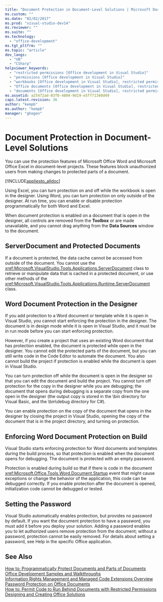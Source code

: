 ```yaml
---
title: "Document Protection in Document-Level Solutions | Microsoft Docs"
ms.custom: ""
ms.date: "02/02/2017"
ms.prod: "visual-studio-dev14"
ms.reviewer: ""
ms.suite: ""
ms.technology: 
  - "office-development"
ms.tgt_pltfrm: ""
ms.topic: "article"
dev_langs: 
  - "VB"
  - "CSharp"
helpviewer_keywords: 
  - "restricted permissions [Office development in Visual Studio]"
  - "permissions [Office development in Visual Studio]"
  - "workbooks [Office development in Visual Studio], restricted permissions"
  - "Office documents [Office development in Visual Studio], restricted permissions"
  - "documents [Office development in Visual Studio], restricted permissions"
ms.assetid: a25472ad-03f0-4804-9d19-e5ff71340d49
caps.latest.revision: 36
author: "kempb"
ms.author: "kempb"
manager: "ghogen"
---
```

# Document Protection in Document-Level Solutions
  You can use the protection features of Microsoft Office Word and Microsoft Office Excel in document-level projects. These features block unauthorized users from making changes to protected parts of a document.  
  
 [!INCLUDE[appliesto_alldoc](../vsto/includes/appliesto-alldoc-md.md)]  
  
 Using Excel, you can turn protection on and off while the workbook is open in the designer. Using Word, you can turn protection on only outside of the designer. At run time, you can enable or disable protection programmatically for both Word and Excel.  
  
 When document protection is enabled on a document that is open in the designer, all controls are removed from the **Toolbox** or are made unavailable, and you cannot drag anything from the **Data Sources** window to the document.  
  
## ServerDocument and Protected Documents  
 If a document is protected, the data cache cannot be accessed from outside of the document. You cannot use the <xref:Microsoft.VisualStudio.Tools.Applications.ServerDocument> class to retrieve or manipulate data that is cached in a protected document, or use other methods of the <xref:Microsoft.VisualStudio.Tools.Applications.Runtime.ServerDocument> class.  
  
## Word Document Protection in the Designer  
 If you add protection to a Word document or template while it is open in Visual Studio, you cannot start enforcing the protection in the designer. The document is in design mode while it is open in Visual Studio, and it must be in run mode before you can start enforcing protection.  
  
 However, if you create a project that uses an existing Word document that has protection enabled, the document is protected while open in the designer. You cannot edit the protected parts of the document, but you can still write code in the Code Editor to automate the document. You also cannot build the project if protection is enabled while the document is open in Visual Studio.  
  
 You can turn protection off while the document is open in the designer so that you can edit the document and build the project. You cannot turn off protection for the copy in the designer while you are debugging; the document that opens during debugging is a separate copy from the one open in the designer (the output copy is stored in the \bin directory for Visual Basic, and the \bin\debug directory for C#).  
  
 You can enable protection on the copy of the document that opens in the designer by closing the project in Visual Studio, opening the copy of the document that is in the project directory, and turning on protection.  
  
## Enforcing Word Document Protection on Build  
 Visual Studio starts enforcing protection for Word documents and templates during the build process, so that protection is enabled when the document opens for debugging. The document is protected with an empty password.  
  
 Protection is enabled during build so that if there is code in the document <xref:Microsoft.Office.Tools.Word.Document.Startup> event that might cause exceptions or change the behavior of the application, this code can be debugged correctly. If you enable protection after the document is opened, initialization code cannot be debugged or tested.  
  
## Setting the Password  
 Visual Studio automatically enables protection, but provides no password by default. If you want the document protection to have a password, you must add it before you deploy your solution. Adding a password enables you to let authorized users remove protection from the document; without a password, protection cannot be easily removed. For details about setting a password, see Help in the specific Office application.  
  
## See Also  
 [How to: Programmatically Protect Documents and Parts of Documents](../vsto/how-to-programmatically-protect-documents-and-parts-of-documents.md)   
 [Office Development Samples and Walkthroughs](../vsto/office-development-samples-and-walkthroughs.md)   
 [Information Rights Management and Managed Code Extensions Overview](../vsto/information-rights-management-and-managed-code-extensions-overview.md)   
 [Password Protection on Office Documents](../vsto/password-protection-on-office-documents.md)   
 [How to: Permit Code to Run Behind Documents with Restricted Permissions](../vsto/how-to-permit-code-to-run-behind-documents-with-restricted-permissions.md)   
 [Designing and Creating Office Solutions](../vsto/designing-and-creating-office-solutions.md)  
  
  